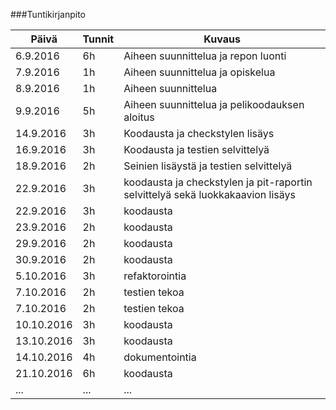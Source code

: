 ###Tuntikirjanpito

Päivä | Tunnit | Kuvaus
---------- | ----- | ------
6.9.2016 | 6h | Aiheen suunnittelua ja repon luonti
7.9.2016 | 1h | Aiheen suunnittelua ja opiskelua
8.9.2016 | 1h | Aiheen suunnittelua
9.9.2016 | 5h | Aiheen suunnittelua ja pelikoodauksen aloitus
14.9.2016 | 3h | Koodausta ja checkstylen lisäys
16.9.2016 | 3h | Koodausta ja testien selvittelyä
18.9.2016 | 2h | Seinien lisäystä ja testien selvittelyä
22.9.2016 | 3h | koodausta ja checkstylen ja pit-raportin selvittelyä sekä luokkakaavion lisäys
22.9.2016 | 3h | koodausta
23.9.2016 | 2h | koodausta
29.9.2016 | 2h | koodausta
30.9.2016 | 2h | koodausta
5.10.2016 | 3h | refaktorointia
7.10.2016 | 2h | testien tekoa
7.10.2016 | 2h | testien tekoa
10.10.2016 | 3h | koodausta
13.10.2016 | 3h | koodausta
14.10.2016 | 4h | dokumentointia
21.10.2016 | 6h | koodausta
... | ... | ...